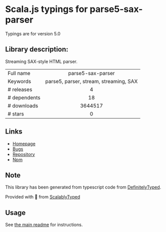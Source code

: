 
# Scala.js typings for parse5-sax-parser

Typings are for version 5.0

## Library description:
Streaming SAX-style HTML parser.

|                    |                 |
| ------------------ | :-------------: |
| Full name          | parse5-sax-parser |
| Keywords           | parse5, parser, stream, streaming, SAX |
| # releases         | 4 |
| # dependents       | 18 |
| # downloads        | 3644517 |
| # stars            | 0 |

## Links
- [Homepage](https://github.com/inikulin/parse5)
- [Bugs](https://github.com/inikulin/parse5/issues)
- [Repository](https://github.com/inikulin/parse5)
- [Npm](https://www.npmjs.com/package/parse5-sax-parser)
    


## Note
This library has been generated from typescript code from [DefinitelyTyped](https://definitelytyped.org).

Provided with :purple_heart: from [ScalablyTyped](https://github.com/oyvindberg/ScalablyTyped)

## Usage
See [the main readme](../../readme.md) for instructions.


